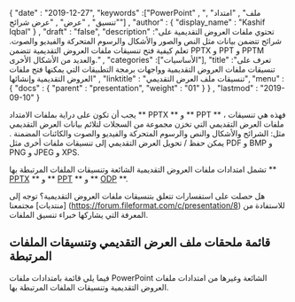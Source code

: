 {
  "date" : "2019-12-27",
  "keywords" :["PowerPoint" , "ملف" , "امتداد" , "تنسيق" , "عرض" , "عرض شرائح"] ,
  "author" : {
    "display_name" : "Kashif Iqbal"
} ,
  "draft" : "false",
  "description" :"تحتوي ملفات العروض التقديمية على شرائح تتضمن بيانات مثل النص والصور والأشكال والرسوم المتحركة والفيديو والصوت. تعلم كيفية فتح تنسيقات ملفات العروض التقديمية تتضمن PPTX و PPT و PPTM والعديد من الأشكال الأخرى." ,
  "categories" :["الأساسيات"],
  "title" :"تعرف على تنسيقات ملفات العروض التقديمية وواجهات برمجة التطبيقات التي يمكنها فتح ملفات العروض التقديمية وإنشائها" ,
  "linktitle" : "تنسيقات ملف العرض التقديمي",
  "menu" : {
    "docs" : {
      "parent" : "presentation",
      "weight" : "01"
}
} ,
  "lastmod" : "2019-09-10"
}

يجب أن تكون على دراية بملفات الامتداد ** PPTX ** و ** PPT ** ، فهذه هي تنسيقات ملفات العرض التقديمي التي تخزن مجموعة من السجلات لتلائم بيانات العرض التقديمي مثل: الشرائح والأشكال والنص والرسوم المتحركة والفيديو والصوت والكائنات المضمنة . يمكن حفظ / تحويل العرض التقديمي إلى تنسيقات ملفات أخرى مثل PDF و BMP و PNG و JPEG و XPS.

تشمل امتدادات ملفات العروض التقديمية الشائعة وتنسيقات الملفات المرتبطة بها ** [PPTX](/ar/presentation/pptx/) ** و ** [PPT](/ar/presentation/ppt/) ** و ** [ODP](/ar/presentation/odp/) **.

هل حصلت على استفسارات تتعلق بتنسيقات ملفات العروض التقديمية؟ توجه إلى [منتديات] مجتمعنا (https://forum.fileformat.com/c/presentation/8) للاستفادة من المعرفة التي يشاركها خبراء تنسيق الملفات.

## قائمة ملحقات ملف العرض التقديمي وتنسيقات الملفات المرتبطة

فيما يلي قائمة بامتدادات ملفات PowerPoint الشائعة وغيرها من امتدادات ملفات العروض التقديمية وتنسيقات الملفات المرتبطة بها.

